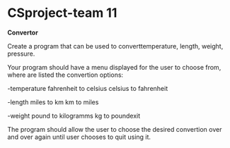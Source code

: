 # CSproject-team 11

**Convertor**


Create a program that can be used to converttemperature, length, weight, pressure.

Your program should have a menu displayed for the user to choose from, where are listed the convertion options:

-temperature 
fahrenheit to celsius
celsius to fahrenheit 

-length
miles to km km to miles

-weight
pound to kilogramms 
kg to poundexit



The program should allow the user to choose the desired convertion over and over again until user chooses to quit using it.

